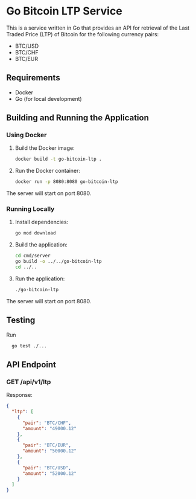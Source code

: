 # Go Bitcoin LTP Service

This is a service written in Go that provides an API for retrieval of the Last Traded Price (LTP) of Bitcoin for the following currency pairs:
- BTC/USD
- BTC/CHF
- BTC/EUR

## Requirements

- Docker
- Go (for local development)

## Building and Running the Application

### Using Docker

1. Build the Docker image:
   ```sh
   docker build -t go-bitcoin-ltp .
   ```

2. Run the Docker container:
   ```sh
   docker run -p 8080:8080 go-bitcoin-ltp
   ```

The server will start on port 8080.

### Running Locally

1. Install dependencies:
   ```sh
   go mod download
   ```

2. Build the application:
   ```sh
   cd cmd/server
   go build -o ../../go-bitcoin-ltp
   cd ../..
   ```

3. Run the application:
   ```sh
   ./go-bitcoin-ltp
   ```

The server will start on port 8080.

## Testing

Run 
 ```sh
   go test ./...
```


## API Endpoint
### GET /api/v1/ltp

  Response:
  ```json
  {
    "ltp": [
      {
        "pair": "BTC/CHF",
        "amount": "49000.12"
      },
      {
        "pair": "BTC/EUR",
        "amount": "50000.12"
      },
      {
        "pair": "BTC/USD",
        "amount": "52000.12"
      }
    ]
  }
